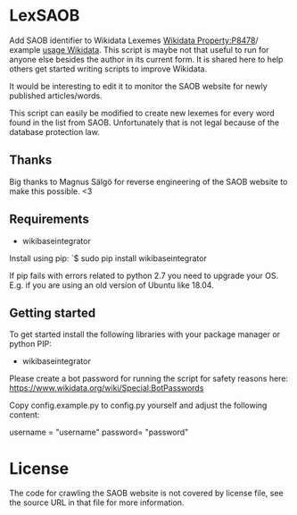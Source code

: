 # LexSAOB
Add SAOB identifier to Wikidata Lexemes [Wikidata Property:P8478](https://www.wikidata.org/wiki/Property:P8478)/ example [usage Wikidata](https://w.wiki/3B7P). This script is maybe not that useful to run for anyone else besides the author in its current form. It is shared here to help others get started writing scripts to improve Wikidata.

It would be interesting to edit it to monitor the SAOB website for newly published articles/words.

This script can easily be modified to create new lexemes for every word found in the list from SAOB. Unfortunately that is not legal because of the database protection law.

## Thanks
Big thanks to Magnus Sälgö for reverse engineering of the SAOB website to make this possible. <3

## Requirements
* wikibaseintegrator

Install using pip:
`$ sudo pip install wikibaseintegrator

If pip fails with errors related to python 2.7 you need to upgrade your OS. E.g. if you are using an old version of Ubuntu like 18.04.

## Getting started
To get started install the following libraries with your package manager or
python PIP:
* wikibaseintegrator

Please create a bot password for running the script for
safety reasons here: https://www.wikidata.org/wiki/Special:BotPasswords

Copy config.example.py to config.py yourself and adjust the following
content:

username = "username"
password= "password"

# License
The code for crawling the SAOB website is not covered by license file, see the source URL in that file for more information.
